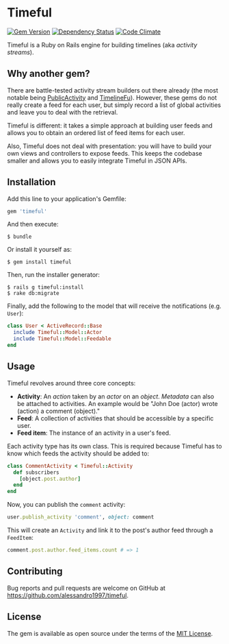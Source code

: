 # Timeful

[![Gem Version](https://img.shields.io/gem/v/timeful.svg?maxAge=3600&style=flat-square)](https://rubygems.org/gems/timeful)
[![Dependency Status](https://img.shields.io/gemnasium/alessandro1997/timeful.svg?maxAge=3600&style=flat-square)](https://gemnasium.com/github.com/alessandro1997/timeful)
[![Code Climate](https://img.shields.io/codeclimate/github/alessandro1997/timeful.svg?maxAge=3600&style=flat-square)](https://codeclimate.com/github/alessandro1997/timeful)

Timeful is a Ruby on Rails engine for building timelines (aka _activity streams_).

## Why another gem?

There are battle-tested activity stream builders out there already (the most notable being
[PublicActivity](https://github.com/chaps-io/public_activity) and
[TimelineFu](https://github.com/jamesgolick/timeline_fu)). However, these gems do not really create
a feed for each user, but simply record a list of global activities and leave you to deal with the
retrieval.

Timeful is different: it takes a simple approach at building user feeds and allows you to obtain
an ordered list of feed items for each user.

Also, Timeful does not deal with presentation: you will have to build your own views and controllers
to expose feeds. This keeps the codebase smaller and allows you to easily integrate Timeful in JSON
APIs.

## Installation

Add this line to your application's Gemfile:

```ruby
gem 'timeful'
```

And then execute:

```console
$ bundle
```

Or install it yourself as:

```console
$ gem install timeful
```

Then, run the installer generator:

```console
$ rails g timeful:install
$ rake db:migrate
```

Finally, add the following to the model that will receive the notifications (e.g. `User`):

```ruby
class User < ActiveRecord::Base
  include Timeful::Model::Actor
  include Timeful::Model::Feedable
end
```

## Usage

Timeful revolves around three core concepts:

- **Activity**: An _action_ taken by an _actor_ on an _object_. _Metadata_ can also be attached to
  activities. An example would be "John Doe (actor) wrote (action) a comment (object)."
- **Feed**: A collection of activities that should be accessible by a specific user.
- **Feed item**: The instance of an activity in a user's feed.

Each activity type has its own class. This is required because Timeful has to know which feeds the
activity should be added to:

```ruby
class CommentActivity < Timeful::Activity
  def subscribers
    [object.post.author]
  end
end
```

Now, you can publish the `comment` activity:

```ruby
user.publish_activity 'comment', object: comment
```

This will create an `Activity` and link it to the post's author feed through a `FeedItem`:

```ruby
comment.post.author.feed_items.count # => 1
```

## Contributing

Bug reports and pull requests are welcome on GitHub at https://github.com/alessandro1997/timeful.

## License

The gem is available as open source under the terms of the [MIT License](http://opensource.org/licenses/MIT).
